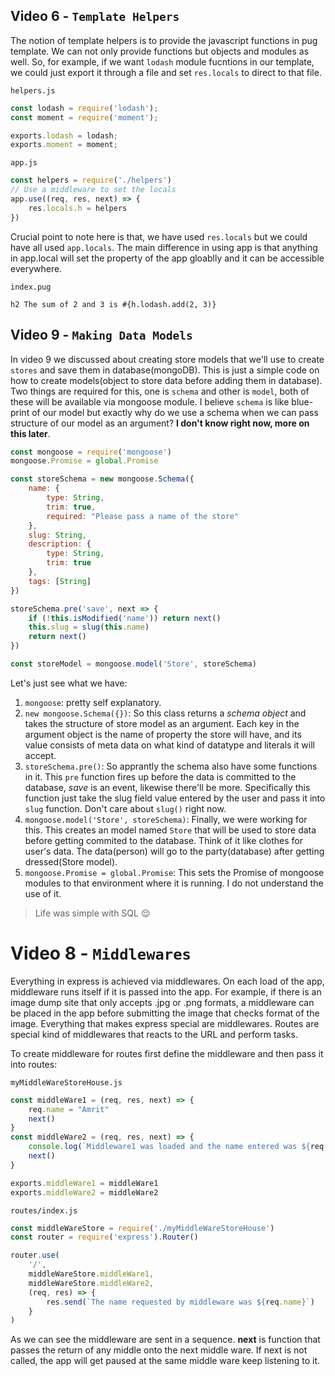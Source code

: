 ## Video 6 - `Template Helpers`
The notion of template helpers is to provide the javascript functions in pug template. We can not only provide functions but objects and modules as well. So, for example, if we want `lodash` module fucntions in our template, we could just export it through a file and set `res.locals` to direct to that file.

`helpers.js`
```js
const lodash = require('lodash');
const moment = require('moment');

exports.lodash = lodash;
exports.moment = moment;
```

`app.js`
```js
const helpers = require('./helpers')
// Use a middleware to set the locals
app.use((req, res, next) => {
    res.locals.h = helpers
})
```
Crucial point to note here is that, we have used `res.locals` but we could have all used `app.locals`. The main difference in using app is that anything in app.local will set the property of the app gloablly and it can be accessible everywhere.

`index.pug`
```pug
h2 The sum of 2 and 3 is #{h.lodash.add(2, 3)}
```

## Video 9 - `Making Data Models`
In video 9 we discussed about creating store models that we'll use to create `stores` and save them in database(mongoDB). This is just a simple code on how to create models(object to store data before adding them in database). Two things are required for this, one is `schema` and other is `model`, both of these will be available via mongoose module. I believe `schema` is like blue-print of our model but exactly why do we use a schema when we can pass structure of our model as an argument? **I don't know right now, more on this later**.

```js
const mongoose = require('mongoose')
mongoose.Promise = global.Promise

const storeSchema = new mongoose.Schema({
    name: {
        type: String,
        trim: true,
        required: "Please pass a name of the store"
    },
    slug: String,
    description: {
        type: String,
        trim: true
    },
    tags: [String]
})

storeSchema.pre('save', next => {
    if (!this.isModified('name')) return next()
    this.slug = slug(this.name)
    return next()
})

const storeModel = mongoose.model('Store', storeSchema)
```
Let's just see what we have:
1. `mongoose`: pretty self explanatory.
2. `new mongoose.Schema({})`: So this class returns a *schema object* and takes the structure of store model as an argument. Each key in the argument object is the name of property the store will have, and its value consists of meta data on what kind of datatype and literals it will accept.
3. `storeSchema.pre()`: So apprantly the schema also have some functions in it. This `pre` function fires up before the data is committed to the database, *save* is an event, likewise there'll be more. Specifically this function just take the slug field value entered by the user and pass it into `slug` function. Don't care about `slug()` right now.
4. `mongoose.model('Store', storeSchema)`: Finally, we were working for this. This creates an model named `Store` that will be used to store data before getting commited to the database. Think of it like clothes for user's data. The data(person) will go to the party(database) after getting dressed(Store model).
5. `mongoose.Promise = global.Promise`: This sets the Promise of mongoose modules to that environment where it is running. I do not understand the use of it.

> Life was simple with SQL 😌

# Video 8 - `Middlewares`
Everything in express is achieved via middlewares. On each load of the app, middleware runs itself if it is passed into the app. For example, if there is an image dump site that only accepts .jpg or .png formats, a middleware can be placed in the app before submitting the image that checks format of the image. Everything that makes express special are middlewares. Routes are special kind of middlewares that reacts to the URL and perform tasks.

To create middleware for routes first define the middleware and then pass it into routes:

`myMiddleWareStoreHouse.js`
```js
const middleWare1 = (req, res, next) => {
    req.name = "Amrit"
    next()
}
const middleWare2 = (req, res, next) => {
    console.log(`Middleware1 was loaded and the name entered was ${req.name}`)
    next()
}

exports.middleWare1 = middleWare1
exports.middleWare2 = middleWare2
```

`routes/index.js`
```js
const middleWareStore = require('./myMiddleWareStoreHouse')
const router = require('express').Router()

router.use(
    '/',
    middleWareStore.middleWare1,
    middleWareStore.middleWare2,
    (req, res) => {
        res.send(`The name requested by middleware was ${req.name}`)
    }
)
```
As we can see the middleware are sent in a sequence. **next** is function that passes the return of any middle onto the next middle ware. If next is not called, the app will get paused at the same middle ware keep listening to it.